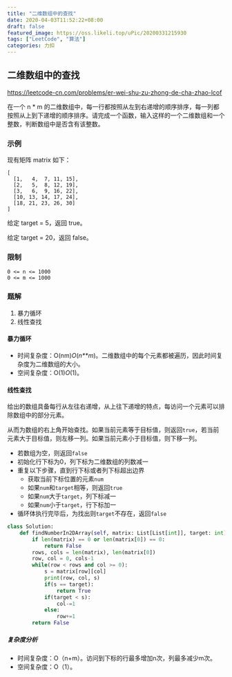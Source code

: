 ```yaml
---
title: "二维数组中的查找"
date: 2020-04-03T11:52:22+08:00
draft: false
featured_image: https://oss.likeli.top/uPic/20200331215930
tags: ["LeetCode", "算法"]
categories: 力扣
---
```


## 二维数组中的查找

https://leetcode-cn.com/problems/er-wei-shu-zu-zhong-de-cha-zhao-lcof

在一个 n * m 的二维数组中，每一行都按照从左到右递增的顺序排序，每一列都按照从上到下递增的顺序排序。请完成一个函数，输入这样的一个二维数组和一个整数，判断数组中是否含有该整数。 

### 示例

现有矩阵 matrix 如下：

```
[
  [1,   4,  7, 11, 15],
  [2,   5,  8, 12, 19],
  [3,   6,  9, 16, 22],
  [10, 13, 14, 17, 24],
  [18, 21, 23, 26, 30]
]
```

给定 target = 5，返回 true。

给定 target = 20，返回 false。

### 限制

```
0 <= n <= 1000
0 <= m <= 1000
```



### 题解

1. 暴力循环
2. 线性查找

#### 暴力循环

* 时间复杂度：O(nm)*O*(*n**m*)。二维数组中的每个元素都被遍历，因此时间复杂度为二维数组的大小。
* 空间复杂度：O(1)*O*(1)。

#### 线性查找

给出的数组具备每行从左往右递增，从上往下递增的特点，每访问一个元素可以排除数组中的部分元素。

从而为数组的右上角开始查找。如果当前元素等于目标值，则返回`true`，若当前元素大于目标值，则左移一列。如果当前元素小于目标值，则下移一列。

* 若数组为空，则返回`false`
* 初始化行下标为0，列下标为二维数组的列数减一
* 重复以下步骤，直到行下标或者列下标超出边界
  * 获取当前下标位置的元素`num`
  * 如果`num`和`target`相等，则返回`true`
  * 如果`num`大于`target`，列下标减一
  * 如果`num`小于`target`，行下标加一
* 循环体执行完毕后，为找出则`target`不存在，返回`false`

```python
class Solution:
    def findNumberIn2DArray(self, matrix: List[List[int]], target: int) -> bool:
        if len(matrix) == 0 or len(matrix[0]) == 0:
            return False
        rows, cols = len(matrix), len(matrix[0])
        row, col = 0, cols-1
        while(row < rows and col >= 0):
            s = matrix[row][col]
            print(row, col, s)
            if(s == target):
                return True
            if(target < s):
                col-=1
            else:
                row+=1
        return False
```



##### 复杂度分析

* 时间复杂度：O（n+m）。访问到下标的行最多增加n次，列最多减少m次。
* 空间复杂度：O（1）。